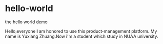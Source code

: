 # hello-world
the hello world demo


Hello,everyone
I am honored to use this product-management platform.
My name is Yuxiang Zhuang.Now i'm a student which study in NUAA university.
